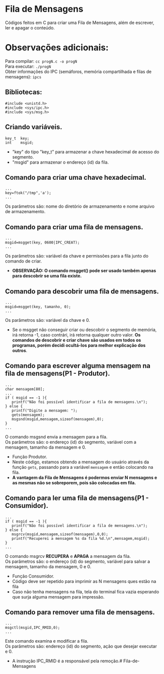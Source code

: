 # Fila de Mensagens
Códigos feitos em C para criar uma Fila de Mensagens, além de escrever, ler e apagar o conteúdo.

# Observações adicionais:
Para compilar: `cc progN.c -o progN`  
Para executar: `./progN`  
Obter informações do IPC (semáforos, memória compartilhada e filas de mensagens): `ipcs`

## Bibliotecas:
`#include <unistd.h>`  
`#include <sys/ipc.h>`  
`#include <sys/msg.h>`

## Criando variáveis.
```
key_t  key;
int    msgid;
```
- "key" do tipo "key_t" para armazenar a chave hexadecimal de acesso do segmento.
- "msgid" para armazenar o endereço (id) da fila.

## Comando para criar uma chave hexadecimal.
```
...
key=ftok("/tmp",'a');
...
```
Os parâmetros são: nome do diretório de armazenamento e nome arquivo de armazenamento.

## Comando para **criar** uma fila de mensagens.
```
...
msgid=msgget(key, 0600|IPC_CREAT);
...
```
Os parâmetros são: variável da chave e permissões para a fila junto do comando de criar.

- **OBSERVAÇÃO: O comando msgget() pode ser usado também apenas para descobrir se uma fila existe.**

## Comando para **descobrir** uma fila de mensagens.
```
...
msgid=msgget(key, tamanho, 0);
...
```
Os parâmetros são: variável da chave e 0.

- Se o msgget não conseguir criar ou descobrir o segmento de memória, irá retorna -1, caso contrári, irá retorna qualquer outro valor.
**Os comandos de descobrir e criar chave são usados em todos os programas, porém decidi ocultá-los para melhor explicação dos outros**.

## Comando para **escrever** alguma mensagem na fila de mensagens(P1 - Produtor).
```
...
char mensagem[80];
...
if ( msgid == -1 ){
   printf("Não foi possível identificar a fila de mensagens.\n");
} else {
   printf("Digite a mensagem: ");
   gets(mensagem);
   msgsnd(msgid,mensagem,sizeof(mensagem),0);
}
...
```
O comando msgsnd envia a mensagem para a fila.  
Os parâmetros são: o endereço (id) do segmento, variável com a mensagem, tamanho da mensagem e 0.
- Função Produtor.
- Neste código, estamos obtendo a mensagem do usuário através da função `gets`, passando para a variável `mensagem` e então colocando na fila.
- **A vantagem da Fila de Mensagens é podermos enviar N mensagens e as mesmas não se sobreporem, pois são colocadas em fila.**

## Comando para **ler** uma fila de mensagens(P1 - Consumidor).
```
...
if ( msgid == -1 ){
   printf("Não foi possível identificar a fila de mensagens.\n");
} else {
   msgrcv(msgid,mensagem,sizeof(mensagem),0,0);
   printf("Recuperei a mensagem %s da fila %d.\n",mensagem,msgid);
}
...
```
O comando msgrcv **RECUPERA** e **APAGA** a mensagem da fila.  
Os parâmetros são: o endereço (id) do segmento, variável para salvar a mensagem, tamanho da mensagem, 0 e 0.
- Função Consumidor.
- Código deve ser repetido para imprimir as N mensagens ques estão na fila
- Caso não tenha mensagens na fila, tela do terminal fica vazia esperando que surja alguma mensagem para impressão.

## Comando para **remover** uma fila de mensagens.
```
...
msgctl(msgid,IPC_RMID,0);
...
```
Este comando examina e modificar a fila.  
Os parâmetros são: endereço (id) do segmento, ação que desejar executar e 0.
- A instrução IPC_RMID é a responsável pela remoção.# Fila-de-Mensagens
